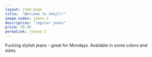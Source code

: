 ```yaml
---
layout: item-page
title:  "Welcome to Jekyll!"
image-index: jeans-2
description: "regular jeans"
price: 59.99
permalink: /jeans-2
---
```

Fucking stylish jeans - great for Mondays. 
Available in some colors and sizes. 